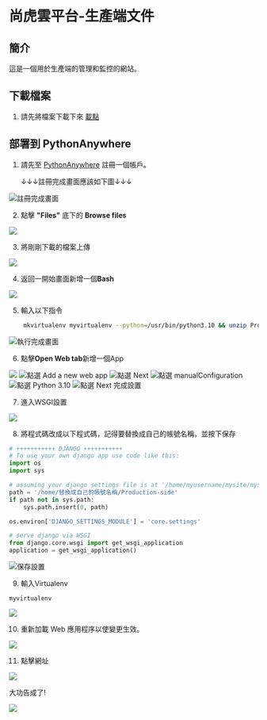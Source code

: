 # 尚虎雲平台-生產端文件

## 簡介
這是一個用於生產端的管理和監控的網站。

## 下載檔案

1. 請先將檔案下載下來 <a href="https://github.com/shanghuyun/Shanghuyun-Production-side/releases/tag/%E6%AA%94%E6%A1%88" target="_blank">載點</a>

## 部署到 PythonAnywhere

1. 請先至 [PythonAnywhere](https://www.pythonanywhere.com/registration/register/beginner/) 註冊一個帳戶。

      ↓↓↓註冊完成畫面應該如下圖↓↓↓

![註冊完成畫面](docs/images/註冊pythonanywhere.png)

2. 點擊 **"Files"** 底下的 **Browse files**

![](docs/images/點擊browseFiles.png)

3. 將剛剛下載的檔案上傳

![](docs/images/檔案上傳.png)

4. 返回一開始畫面新增一個**Bash**

![](docs/images/新增bash.png)

5. 輸入以下指令

```bash
    mkvirtualenv myvirtualenv --python=/usr/bin/python3.10 && unzip Production-side.zip && cd Production-side && pip install -r requirements.txt
```

![執行完成畫面](docs/images/執行完成.png)

6. 點擊**Open Web tab**新增一個App

![](docs/images/新增app.png)
![點選 Add a new web app](docs/images/addApp.png)
![點選 Next](docs/images/Next.png)
![點選 manualConfiguration](docs/images/manualConfiguration.png)
![點選 Python 3.10](docs/images/選擇3.10.png)
![點選 Next 完成設置](docs/images/完成設置.png)

7. 進入WSGI設置

![](docs/images/進入WSGI設置.png)

8. 將程式碼改成以下程式碼，記得要替換成自己的帳號名稱，並按下保存

```python
# +++++++++++ DJANGO +++++++++++
# To use your own django app use code like this:
import os
import sys

# assuming your django settings file is at '/home/myusername/mysite/mysite/settings.py'
path = '/home/替換成自己的帳號名稱/Production-side'
if path not in sys.path:
    sys.path.insert(0, path)

os.environ['DJANGO_SETTINGS_MODULE'] = 'core.settings'

# serve django via WSGI
from django.core.wsgi import get_wsgi_application
application = get_wsgi_application()
```

![保存設置](docs/images/保存.png)

9. 輸入Virtualenv

```
myvirtualenv
```

![](docs/images/輸入Virtualenv.png)

10. 重新加載 Web 應用程序以使變更生效。

![](docs/images/重載Web.png)

11. 點擊網址

![](docs/images/點擊網址.png)

大功告成了!

![](docs/images/大功告成.png)

